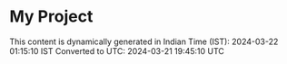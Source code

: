 # My Project

This content is dynamically generated in Indian Time (IST): 2024-03-22 01:15:10 IST
Converted to UTC: 2024-03-21 19:45:10 UTC
